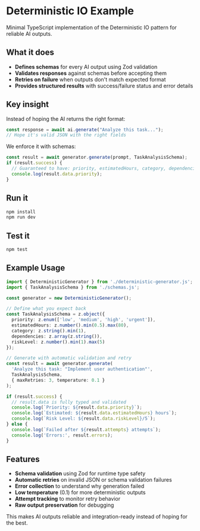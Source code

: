 # Deterministic IO Example

Minimal TypeScript implementation of the Deterministic IO pattern for reliable AI outputs.

## What it does

- **Defines schemas** for every AI output using Zod validation
- **Validates responses** against schemas before accepting them
- **Retries on failure** when outputs don't match expected format
- **Provides structured results** with success/failure status and error details

## Key insight

Instead of hoping the AI returns the right format:
```ts
const response = await ai.generate("Analyze this task...");
// Hope it's valid JSON with the right fields
```

We enforce it with schemas:
```ts
const result = await generator.generate(prompt, TaskAnalysisSchema);
if (result.success) {
  // Guaranteed to have: priority, estimatedHours, category, dependencies, riskLevel
  console.log(result.data.priority);
}
```

## Run it

```bash
npm install
npm run dev
```

## Test it

```bash
npm test
```

## Example Usage

```typescript
import { DeterministicGenerator } from './deterministic-generator.js';
import { TaskAnalysisSchema } from './schemas.js';

const generator = new DeterministicGenerator();

// Define what you expect back
const TaskAnalysisSchema = z.object({
  priority: z.enum(['low', 'medium', 'high', 'urgent']),
  estimatedHours: z.number().min(0.5).max(80),
  category: z.string().min(1),
  dependencies: z.array(z.string()),
  riskLevel: z.number().min(1).max(5)
});

// Generate with automatic validation and retry
const result = await generator.generate(
  'Analyze this task: "Implement user authentication"',
  TaskAnalysisSchema,
  { maxRetries: 3, temperature: 0.1 }
);

if (result.success) {
  // result.data is fully typed and validated
  console.log(`Priority: ${result.data.priority}`);
  console.log(`Estimated: ${result.data.estimatedHours} hours`);
  console.log(`Risk Level: ${result.data.riskLevel}/5`);
} else {
  console.log(`Failed after ${result.attempts} attempts`);
  console.log('Errors:', result.errors);
}
```

## Features

- **Schema validation** using Zod for runtime type safety
- **Automatic retries** on invalid JSON or schema validation failures  
- **Error collection** to understand why generation failed
- **Low temperature** (0.1) for more deterministic outputs
- **Attempt tracking** to monitor retry behavior
- **Raw output preservation** for debugging

This makes AI outputs reliable and integration-ready instead of hoping for the best.
